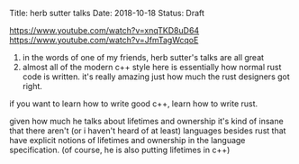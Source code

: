 Title: herb sutter talks
Date: 2018-10-18
Status: Draft

https://www.youtube.com/watch?v=xnqTKD8uD64
https://www.youtube.com/watch?v=JfmTagWcqoE
1) in the words of one of my friends, herb sutter's talks are all great
2) almost all of the modern c++ style here is essentially how normal rust code is written. it's really amazing just how much the rust designers got right.

if you want to learn how to write good c++, learn how to write rust.

given how much he talks about lifetimes and ownership it's kind of insane that there aren't (or i haven't heard of at least) languages besides rust that have explicit notions of lifetimes and ownership in the language specification. (of course, he is also putting lifetimes in c++)
